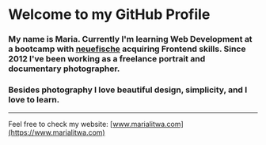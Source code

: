 # Welcome to my GitHub Profile

### My name is Maria. Currently I'm learning Web Development at a bootcamp with [neuefische](https://www.neuefische.de) acquiring Frontend skills. Since 2012 I've been working as a freelance portrait and documentary photographer.

### Besides photography I love beautiful design, simplicity, and I love to learn.

---

Feel free to check my website: [www.marialitwa.com](https://www.marialitwa.com)


